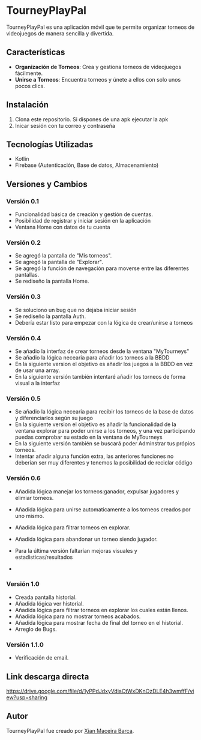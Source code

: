 # TourneyPlayPal

TourneyPlayPal es una aplicación móvil que te permite organizar torneos de videojuegos de manera sencilla y divertida.

## Características

- **Organización de Torneos**: Crea y gestiona torneos de videojuegos fácilmente.
- **Unirse a Torneos**: Encuentra torneos y únete a ellos con solo unos pocos clics.

## Instalación

1. Clona este repositorio. Si dispones de una apk ejecutar la apk
2. Inicar sesión con tu correo y contraseña

## Tecnologías Utilizadas

- Kotlin
- Firebase (Autenticación, Base de datos, Almacenamiento)

## Versiones y Cambios

### Versión 0.1

- Funcionalidad básica de creación y gestión de cuentas.
- Posibilidad de registrar y iniciar sesión en la aplicación
- Ventana Home con datos de tu cuenta

### Versión 0.2

- Se agregó la pantalla de "Mis torneos".
- Se agregó la pantalla de "Explorar".
- Se agregó la función de navegación para moverse entre las diferentes pantallas.
- Se rediseño la pantalla Home.

### Versión 0.3

- Se soluciono un bug que no dejaba iniciar sesión
- Se rediseño la pantalla Auth.
- Debería estar listo para empezar con la lógica de crear/unirse a torneos

### Versión 0.4

- Se añadio la interfaz de crear torneos desde la ventana "MyTourneys"
- Se añadio la lógica necearia para añadir los torneos a la BBDD
- En la siguiente version el objetivo es añadir los juegos a la BBDD en vez de usar una array.
- En la siguiente versión también intentaré añadir los torneos de forma visual a la interfaz

### Versión 0.5

- Se añadio la lógica necearia para recibir los torneos de la base de datos y diferenciarlos según su juego
- En la siguiente version el objetivo es añadir la funcionalidad de la ventana explorar para poder unirse a los torneos, y una vez participando puedas comprobar su estado en la ventana de MyTourneys
- En la siguiente versión también se buscará poder Adminstrar tus própios torneos.
- Intentar añadir alguna función extra, las anteriores funciones no deberían ser muy diferentes y tenemos la posibilidad de reciclar código

### Versión 0.6

- Añadida lógica manejar los torneos:ganador, expulsar jugadores y elimiar torneos.
- Añadida lógica para unirse automaticamente a los torneos creados por uno mismo.
- Añadida lógica para filtrar torneos en explorar.
- Añadida lógica para abandonar un torneo siendo jugador.

- Para la última versión faltarían mejoras visuales y estadisticas/resultados
- 
### Versión 1.0

- Creada pantalla historial.
- Añadida lógica ver historial.
- Añadida lógica para filtrar torneos en explorar los cuales están llenos.
- Añadida lógica para no mostrar torneos acabados.
- Añadida lógica para mostrar fecha de final del torneo en el historial.
- Arreglo de Bugs.

### Versión 1.1.0

- Verificación de email.


## Link descarga directa
https://drive.google.com/file/d/1yPPdJdxyVdiaCtWxDKnOzDLE4h3wmffF/view?usp=sharing

## Autor

TourneyPlayPal fue creado por [Xian Maceira Barca](https://github.com/XianMaceira).


